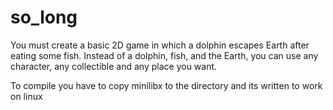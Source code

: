 # so_long

You must create a basic 2D game in which a dolphin escapes Earth after eating some fish. Instead of a dolphin, fish, and the Earth, you can use any character, any collectible and any place you want.

To compile you have to copy minilibx to the directory and its written to work on linux
